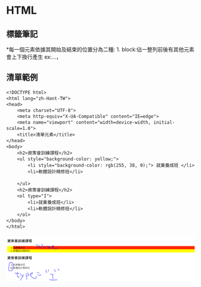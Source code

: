 # HTML

## 標籤筆記

\*每一個元素依據其開始及結束的位置分為二種: 1. block:佔一整列前後有其他元素會上下換行產生 ex:...，

## 清單範例

```markup
<!DOCTYPE html>
<html lang="zh-Hant-TW">
<head>
    <meta charset="UTF-8">
    <meta http-equiv="X-UA-Compatible" content="IE=edge">
    <meta name="viewport" content="width=device-width, initial-scale=1.0">
    <title>清單元素</title>
</head>
<body>
    <h2>資策會訓練課程</h2>
    <ul style="background-color: yellow;">
        <li style="background-color: rgb(255, 38, 0);"> 就業養成班 </li>
        <li>軟體設計精修班</li>

    </ul>
    <h2>資策會訓練課程</h2>
    <ol type="I">
        <li>就業養成班</li>
        <li>軟體設計精修班</li>
    </ol>
</body>
</html>
```

![](.gitbook/assets/image%20%2822%29.png)

